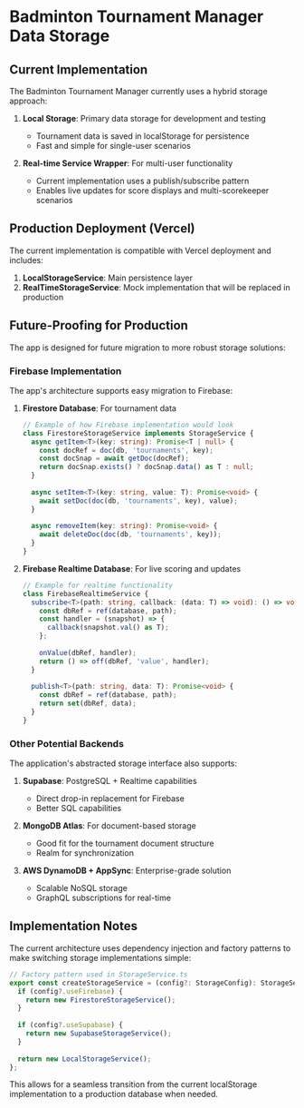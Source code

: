 
# Badminton Tournament Manager Data Storage

## Current Implementation

The Badminton Tournament Manager currently uses a hybrid storage approach:

1. **Local Storage**: Primary data storage for development and testing
   - Tournament data is saved in localStorage for persistence
   - Fast and simple for single-user scenarios

2. **Real-time Service Wrapper**: For multi-user functionality
   - Current implementation uses a publish/subscribe pattern
   - Enables live updates for score displays and multi-scorekeeper scenarios

## Production Deployment (Vercel)

The current implementation is compatible with Vercel deployment and includes:

1. **LocalStorageService**: Main persistence layer
2. **RealTimeStorageService**: Mock implementation that will be replaced in production

## Future-Proofing for Production

The app is designed for future migration to more robust storage solutions:

### Firebase Implementation
The app's architecture supports easy migration to Firebase:

1. **Firestore Database**: For tournament data
   ```typescript
   // Example of how Firebase implementation would look
   class FirestoreStorageService implements StorageService {
     async getItem<T>(key: string): Promise<T | null> {
       const docRef = doc(db, 'tournaments', key);
       const docSnap = await getDoc(docRef);
       return docSnap.exists() ? docSnap.data() as T : null;
     }
     
     async setItem<T>(key: string, value: T): Promise<void> {
       await setDoc(doc(db, 'tournaments', key), value);
     }
     
     async removeItem(key: string): Promise<void> {
       await deleteDoc(doc(db, 'tournaments', key));
     }
   }
   ```

2. **Firebase Realtime Database**: For live scoring and updates
   ```typescript
   // Example for realtime functionality
   class FirebaseRealtimeService {
     subscribe<T>(path: string, callback: (data: T) => void): () => void {
       const dbRef = ref(database, path);
       const handler = (snapshot) => {
         callback(snapshot.val() as T);
       };
       
       onValue(dbRef, handler);
       return () => off(dbRef, 'value', handler);
     }
     
     publish<T>(path: string, data: T): Promise<void> {
       const dbRef = ref(database, path);
       return set(dbRef, data);
     }
   }
   ```

### Other Potential Backends

The application's abstracted storage interface also supports:

1. **Supabase**: PostgreSQL + Realtime capabilities
   - Direct drop-in replacement for Firebase
   - Better SQL capabilities

2. **MongoDB Atlas**: For document-based storage
   - Good fit for the tournament document structure
   - Realm for synchronization

3. **AWS DynamoDB + AppSync**: Enterprise-grade solution
   - Scalable NoSQL storage
   - GraphQL subscriptions for real-time

## Implementation Notes

The current architecture uses dependency injection and factory patterns to make switching storage implementations simple:

```typescript
// Factory pattern used in StorageService.ts
export const createStorageService = (config?: StorageConfig): StorageService => {
  if (config?.useFirebase) {
    return new FirestoreStorageService();
  }
  
  if (config?.useSupabase) {
    return new SupabaseStorageService();
  }
  
  return new LocalStorageService();
};
```

This allows for a seamless transition from the current localStorage implementation to a production database when needed.
